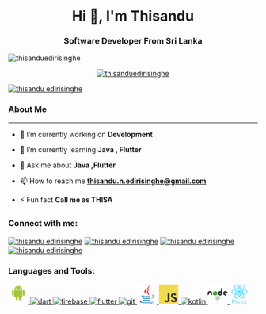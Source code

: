 <h1 align="center">Hi 👋, I'm Thisandu</h1>
<h3 align="center">Software Developer From Sri Lanka</h3>

<p align="left"> <img src="https://komarev.com/ghpvc/?username=thisanduedirisinghe&label=Profile%20views&color=0e75b6&style=flat" alt="thisanduedirisinghe" /> </p>

<p align="center"> <a href="https://github.com/ryo-ma/github-profile-trophy"><img src="https://github-profile-trophy.vercel.app/?username=thisanduedirisinghe" alt="thisanduedirisinghe" /></a> </p>

<p align="left"> <a href="https://twitter.com/thisandu edirisinghe" target="blank"><img src="https://img.shields.io/twitter/follow/thisandu edirisinghe?logo=twitter&style=for-the-badge" alt="thisandu edirisinghe" /></a> </p>







### About Me
---
- 🔭 I’m currently working on **Development**

- 🌱 I’m currently learning **Java , Flutter**

- 💬 Ask me about **Java ,Flutter**

- 📫 How to reach me **thisandu.n.edirisinghe@gmail.com**

- ⚡ Fun fact **Call me as THISA**

<h3 align="left">Connect with me:</h3>
<p align="left">
<a href="https://twitter.com/thisandu edirisinghe" target="blank"><img align="center" src="https://raw.githubusercontent.com/rahuldkjain/github-profile-readme-generator/master/src/images/icons/Social/twitter.svg" alt="thisandu edirisinghe" height="30" width="40" /></a>
<a href="https://linkedin.com/in/thisandu edirisinghe" target="blank"><img align="center" src="https://raw.githubusercontent.com/rahuldkjain/github-profile-readme-generator/master/src/images/icons/Social/linked-in-alt.svg" alt="thisandu edirisinghe" height="30" width="40" /></a>
<a href="https://fb.com/thisandu edirisinghe" target="blank"><img align="center" src="https://raw.githubusercontent.com/rahuldkjain/github-profile-readme-generator/master/src/images/icons/Social/facebook.svg" alt="thisandu edirisinghe" height="30" width="40" /></a>
<a href="https://instagram.com/thisandu edirisinghe" target="blank"><img align="center" src="https://raw.githubusercontent.com/rahuldkjain/github-profile-readme-generator/master/src/images/icons/Social/instagram.svg" alt="thisandu edirisinghe" height="30" width="40" /></a>
</p>

<h3 align="left">Languages and Tools:</h3>
<p align="left"> <a href="https://developer.android.com" target="_blank" rel="noreferrer"> <img src="https://raw.githubusercontent.com/devicons/devicon/master/icons/android/android-original-wordmark.svg" alt="android" width="40" height="40"/> </a> <a href="https://dart.dev" target="_blank" rel="noreferrer"> <img src="https://www.vectorlogo.zone/logos/dartlang/dartlang-icon.svg" alt="dart" width="40" height="40"/> </a> <a href="https://firebase.google.com/" target="_blank" rel="noreferrer"> <img src="https://www.vectorlogo.zone/logos/firebase/firebase-icon.svg" alt="firebase" width="40" height="40"/> </a> <a href="https://flutter.dev" target="_blank" rel="noreferrer"> <img src="https://www.vectorlogo.zone/logos/flutterio/flutterio-icon.svg" alt="flutter" width="40" height="40"/> </a> <a href="https://git-scm.com/" target="_blank" rel="noreferrer"> <img src="https://www.vectorlogo.zone/logos/git-scm/git-scm-icon.svg" alt="git" width="40" height="40"/> </a> <a href="https://www.java.com" target="_blank" rel="noreferrer"> <img src="https://raw.githubusercontent.com/devicons/devicon/master/icons/java/java-original.svg" alt="java" width="40" height="40"/> </a> <a href="https://developer.mozilla.org/en-US/docs/Web/JavaScript" target="_blank" rel="noreferrer"> <img src="https://raw.githubusercontent.com/devicons/devicon/master/icons/javascript/javascript-original.svg" alt="javascript" width="40" height="40"/> </a> <a href="https://kotlinlang.org" target="_blank" rel="noreferrer"> <img src="https://www.vectorlogo.zone/logos/kotlinlang/kotlinlang-icon.svg" alt="kotlin" width="40" height="40"/> </a> <a href="https://nodejs.org" target="_blank" rel="noreferrer"> <img src="https://raw.githubusercontent.com/devicons/devicon/master/icons/nodejs/nodejs-original-wordmark.svg" alt="nodejs" width="40" height="40"/> </a> <a href="https://reactjs.org/" target="_blank" rel="noreferrer"> <img src="https://raw.githubusercontent.com/devicons/devicon/master/icons/react/react-original-wordmark.svg" alt="react" width="40" height="40"/> </a> </p>
